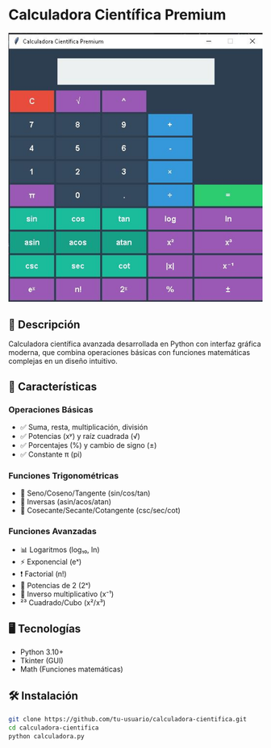 # Calculadora Científica Premium

![Calculadora Científica Premium](a.JPG)

## 📌 Descripción

Calculadora científica avanzada desarrollada en Python con interfaz gráfica moderna, que combina operaciones básicas con funciones matemáticas complejas en un diseño intuitivo.

## 🚀 Características

### Operaciones Básicas
- ✅ Suma, resta, multiplicación, división  
- ✅ Potencias (xʸ) y raíz cuadrada (√)  
- ✅ Porcentajes (%) y cambio de signo (±)  
- ✅ Constante π (pi)  

### Funciones Trigonométricas
- 🔺 Seno/Coseno/Tangente (sin/cos/tan)  
- 🔻 Inversas (asin/acos/atan)  
- 🔄 Cosecante/Secante/Cotangente (csc/sec/cot)  

### Funciones Avanzadas
- 📊 Logaritmos (log₁₀, ln)  
- ⚡ Exponencial (eˣ)  
- ❗ Factorial (n!)  
- 🔢 Potencias de 2 (2ˣ)  
- 🔄 Inverso multiplicativo (x⁻¹)  
- ²³ Cuadrado/Cubo (x²/x³)  

## 🖥️ Tecnologías
- Python 3.10+
- Tkinter (GUI)
- Math (Funciones matemáticas)

## 🛠️ Instalación
```bash
git clone https://github.com/tu-usuario/calculadora-cientifica.git
cd calculadora-cientifica
python calculadora.py
